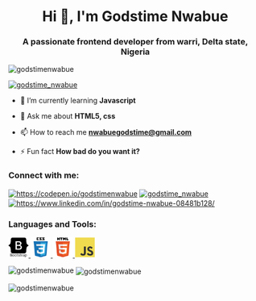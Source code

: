 <h1 align="center">Hi 👋, I'm Godstime Nwabue</h1>
<h3 align="center">A passionate frontend developer from warri, Delta state, Nigeria</h3>

<p align="left"> <img src="https://komarev.com/ghpvc/?username=godstimenwabue&label=Profile%20views&color=0e75b6&style=flat" alt="godstimenwabue" /> </p>

<p align="left"> <a href="https://twitter.com/godstime_nwabue" target="blank"><img src="https://img.shields.io/twitter/follow/godstime_nwabue?logo=twitter&style=for-the-badge" alt="godstime_nwabue" /></a> </p>

- 🌱 I’m currently learning **Javascript**

- 💬 Ask me about **HTML5, css**

- 📫 How to reach me **nwabuegodstime@gmail.com**

- ⚡ Fun fact **How bad do you want it?**

<h3 align="left">Connect with me:</h3>
<p align="left">
<a href="https://codepen.io/godstimenwabue" target="blank"><img align="center" src="https://raw.githubusercontent.com/rahuldkjain/github-profile-readme-generator/master/src/images/icons/Social/codepen.svg" alt="https://codepen.io/godstimenwabue" height="30" width="40" /></a>
<a href="https://twitter.com/godstime_nwabue" target="blank"><img align="center" src="https://raw.githubusercontent.com/rahuldkjain/github-profile-readme-generator/master/src/images/icons/Social/twitter.svg" alt="godstime_nwabue" height="30" width="40" /></a>
<a href="https://www.linkedin.com/in/godstime-nwabue-08481b128/" target="blank"><img align="center" src="https://raw.githubusercontent.com/rahuldkjain/github-profile-readme-generator/master/src/images/icons/Social/linked-in-alt.svg" alt="https://www.linkedin.com/in/godstime-nwabue-08481b128/" height="30" width="40" /></a>
</p>

<h3 align="left">Languages and Tools:</h3>
<p align="left"> <a href="https://getbootstrap.com" target="_blank" rel="noreferrer"> <img src="https://raw.githubusercontent.com/devicons/devicon/master/icons/bootstrap/bootstrap-plain-wordmark.svg" alt="bootstrap" width="40" height="40"/> </a> <a href="https://www.w3schools.com/css/" target="_blank" rel="noreferrer"> <img src="https://raw.githubusercontent.com/devicons/devicon/master/icons/css3/css3-original-wordmark.svg" alt="css3" width="40" height="40"/> </a> <a href="https://www.w3.org/html/" target="_blank" rel="noreferrer"> <img src="https://raw.githubusercontent.com/devicons/devicon/master/icons/html5/html5-original-wordmark.svg" alt="html5" width="40" height="40"/> </a> <a href="https://developer.mozilla.org/en-US/docs/Web/JavaScript" target="_blank" rel="noreferrer"> <img src="https://raw.githubusercontent.com/devicons/devicon/master/icons/javascript/javascript-original.svg" alt="javascript" width="40" height="40"/> </a> </p>

<p><img align="left" src="https://github-readme-stats.vercel.app/api/top-langs?username=godstimenwabue&show_icons=true&locale=en&layout=compact" alt="godstimenwabue" /></p>

<p>&nbsp;<img align="center" src="https://github-readme-stats.vercel.app/api?username=godstimenwabue&show_icons=true&locale=en" alt="godstimenwabue" /></p>

<p><img align="center" src="https://github-readme-streak-stats.herokuapp.com/?user=godstimenwabue&" alt="godstimenwabue" /></p>





<!---
GodstimeNwabue/GodstimeNwabue is a ✨ special ✨ repository because its `README.md` (this file) appears on your GitHub profile.
You can click the Preview link to take a look at your changes.
--->

